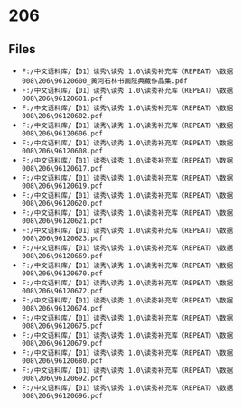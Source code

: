# 206

## Files

- `F:/中文语料库/【01】读秀\读秀 1.0\读秀补充库（REPEAT）\数据008\206\96120600_黄河石林书画院典藏作品集.pdf`
- `F:/中文语料库/【01】读秀\读秀 1.0\读秀补充库（REPEAT）\数据008\206\96120601.pdf`
- `F:/中文语料库/【01】读秀\读秀 1.0\读秀补充库（REPEAT）\数据008\206\96120602.pdf`
- `F:/中文语料库/【01】读秀\读秀 1.0\读秀补充库（REPEAT）\数据008\206\96120606.pdf`
- `F:/中文语料库/【01】读秀\读秀 1.0\读秀补充库（REPEAT）\数据008\206\96120608.pdf`
- `F:/中文语料库/【01】读秀\读秀 1.0\读秀补充库（REPEAT）\数据008\206\96120617.pdf`
- `F:/中文语料库/【01】读秀\读秀 1.0\读秀补充库（REPEAT）\数据008\206\96120619.pdf`
- `F:/中文语料库/【01】读秀\读秀 1.0\读秀补充库（REPEAT）\数据008\206\96120620.pdf`
- `F:/中文语料库/【01】读秀\读秀 1.0\读秀补充库（REPEAT）\数据008\206\96120621.pdf`
- `F:/中文语料库/【01】读秀\读秀 1.0\读秀补充库（REPEAT）\数据008\206\96120623.pdf`
- `F:/中文语料库/【01】读秀\读秀 1.0\读秀补充库（REPEAT）\数据008\206\96120669.pdf`
- `F:/中文语料库/【01】读秀\读秀 1.0\读秀补充库（REPEAT）\数据008\206\96120670.pdf`
- `F:/中文语料库/【01】读秀\读秀 1.0\读秀补充库（REPEAT）\数据008\206\96120672.pdf`
- `F:/中文语料库/【01】读秀\读秀 1.0\读秀补充库（REPEAT）\数据008\206\96120674.pdf`
- `F:/中文语料库/【01】读秀\读秀 1.0\读秀补充库（REPEAT）\数据008\206\96120675.pdf`
- `F:/中文语料库/【01】读秀\读秀 1.0\读秀补充库（REPEAT）\数据008\206\96120679.pdf`
- `F:/中文语料库/【01】读秀\读秀 1.0\读秀补充库（REPEAT）\数据008\206\96120680.pdf`
- `F:/中文语料库/【01】读秀\读秀 1.0\读秀补充库（REPEAT）\数据008\206\96120692.pdf`
- `F:/中文语料库/【01】读秀\读秀 1.0\读秀补充库（REPEAT）\数据008\206\96120696.pdf`
